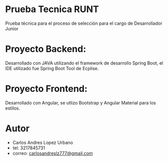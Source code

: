 # Prueba Tecnica RUNT
Prueba técnica para el proceso de selección para el cargo de Desarrollador Junior

# Proyecto Backend:
Desarrollado con JAVA utilizando el framework de desarrollo Spring Boot, el IDE utilizado fue Spring Boot Tool de Ecplise.

# Proyecto Frontend:
Desarrollado con Angular, se utlizo Bootstrap y Angular Material para los estilos.

# Autor
- Carlos Andres Lopez Urbano
- tel: 3217845731
- correo: carlosandreslz777@gmail.com

